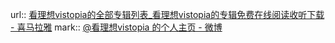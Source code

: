 url:: [看理想vistopia的全部专辑列表_看理想vistopia的专辑免费在线阅读收听下载 - 喜马拉雅](https://www.ximalaya.com/zhubo/16052400/album)
mark:: [@看理想vistopia 的个人主页 - 微博](https://weibo.com/kanlixiang)
